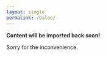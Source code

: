 ```yaml
---
layout: single
permalink: /baloo/  
---
```


**Content will be imported back soon!**

Sorry for the inconvenience. 
